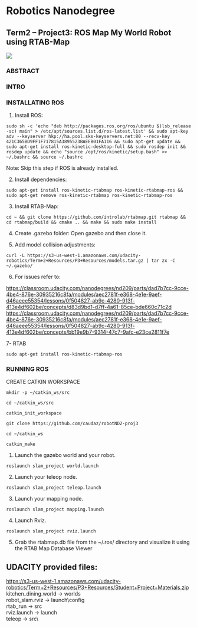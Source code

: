 # Robotics Nanodegree #

## Term2 – Project3: ROS Map My World Robot using RTAB-Map  ##

![](./media/caudaz_robotND2-proj3_x10speedup_15secs.gif)

### ABSTRACT ###


### INTRO ###


### INSTALLATING ROS ###

1. Install ROS:

```
sudo sh -c 'echo "deb http://packages.ros.org/ros/ubuntu $(lsb_release -sc) main" > /etc/apt/sources.list.d/ros-latest.list' && sudo apt-key adv --keyserver hkp://ha.pool.sks-keyservers.net:80 --recv-key 421C365BD9FF1F717815A3895523BAEEB01FA116 && sudo apt-get update && sudo apt-get install ros-kinetic-desktop-full && sudo rosdep init && rosdep update && echo "source /opt/ros/kinetic/setup.bash" >> ~/.bashrc && source ~/.bashrc
```
Note: Skip this step if ROS is already installed.

2. Install dependencies: 
```
sudo apt-get install ros-kinetic-rtabmap ros-kinetic-rtabmap-ros && sudo apt-get remove ros-kinetic-rtabmap ros-kinetic-rtabmap-ros
```

3. Install RTAB-Map: 
```
cd ~ && git clone https://github.com/introlab/rtabmap.git rtabmap && cd rtabmap/build && cmake .. && make && sudo make install
```

4. Create .gazebo folder: Open gazebo and then close it.

5. Add model collision adjustments: 
```
curl -L https://s3-us-west-1.amazonaws.com/udacity-robotics/Term+2+Resources/P3+Resources/models.tar.gz | tar zx -C ~/.gazebo/
```

6. For issues refer to:

https://classroom.udacity.com/nanodegrees/nd209/parts/dad7b7cc-9cce-4be4-876e-30935216c8fa/modules/aec2781f-e368-4e1e-9aef-d46aeee55354/lessons/0f504827-ab9c-4280-913f-413e4df602be/concepts/d83d9bd1-d7ff-4a61-85ce-bde660c71c2d
https://classroom.udacity.com/nanodegrees/nd209/parts/dad7b7cc-9cce-4be4-876e-30935216c8fa/modules/aec2781f-e368-4e1e-9aef-d46aeee55354/lessons/0f504827-ab9c-4280-913f-413e4df602be/concepts/bb19e9b7-9314-47c7-9afc-e23ce2811f7e

7- RTAB
```
sudo apt-get install ros-kinetic-rtabmap-ros
```

### RUNNING ROS ###

CREATE CATKIN WORKSPACE

```
mkdir -p ~/catkin_ws/src

cd ~/catkin_ws/src

catkin_init_workspace

git clone https://github.com/caudaz/robotND2-proj3

cd ~/catkin_ws

catkin_make

```

1) Launch the gazebo world and your robot.
```
roslaunch slam_project world.launch
```

2) Launch your teleop node.
```
roslaunch slam_project teleop.launch
```

3) Launch your mapping node.
```
roslaunch slam_project mapping.launch
```

4) Launch Rviz.
```
roslaunch slam_project rviz.launch
```

5) Grab the rtabmap.db file from the ~/.ros/ directory and visualize it using the RTAB Map Database Viewer



UDACITY provided files:
----------------------
https://s3-us-west-1.amazonaws.com/udacity-robotics/Term+2+Resources/P3+Resources/Student+Project+Materials.zip
kitchen_dining.world -> worlds\
robot_slam.rviz      -> launch\config\
rtab_run             -> src\
rviz.launch          -> launch\
teleop               -> src\



